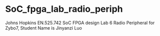 # SoC_fpga_lab_radio_periph
Johns Hopkins EN.525.742 SoC FPGA design Lab 6 Radio Peripheral for Zybo7, Student Name is Jinyanzi Luo
